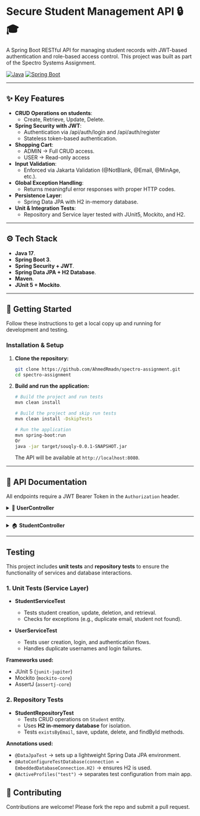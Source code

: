 # Secure Student Management API 🔒🎓


A Spring Boot RESTful API for managing student records with JWT-based authentication and role-based access control.
This project was built as part of the Spectro Systems Assignment.

[![Java](https://img.shields.io/badge/Java-17-blue.svg)](https://www.java.com)
[![Spring Boot](https://img.shields.io/badge/Spring%20Boot-3.x-brightgreen.svg)](https://spring.io/projects/spring-boot)

***

## ✨ Key Features

* **CRUD Operations on students**:
   - Create, Retrieve, Update, Delete.
* **Spring Security with JWT**:
   - Authentication via /api/auth/login and /api/auth/register
   - Stateless token-based authentication.
* **Shopping Cart**:
   - ADMIN → Full CRUD access.
   - USER → Read-only access
* **Input Validation**:
   - Enforced via Jakarta Validation (@NotBlank, @Email, @MinAge, etc.).
* **Global Exception Handling**:
   - Returns meaningful error responses with proper HTTP codes.
* **Persistence Layer**:
   - Spring Data JPA with H2 in-memory database.
* **Unit & Integration Tests**:
   - Repository and Service layer tested with JUnit5, Mockito, and H2.

***

## ⚙️ Tech Stack

* **Java 17**.
* **Spring Boot 3**.
* **Spring Security + JWT**.
* **Spring Data JPA + H2 Database**.
* **Maven**.
* **JUnit 5 + Mockito**.

***

## 🚀 Getting Started

Follow these instructions to get a local copy up and running for development and testing.

### Installation & Setup

1.  **Clone the repository:**
    ```sh
    git clone https://github.com/AhmedRmadn/spectro-assignment.git
    cd spectro-assignment
    ```
2.  **Build and run the application:**
    ```sh
    # Build the project and run tests
    mvn clean install
    
    # Build the project and skip run tests
    mvn clean install -DskipTests
    
    # Run the application
    mvn spring-boot:run
    Or
    java -jar target/souqly-0.0.1-SNAPSHOT.jar
    ```
    The API will be available at `http://localhost:8080`.

***


## 📖 API Documentation

All endpoints require a JWT Bearer Token in the `Authorization` header.

<details>
<summary>🔐 <strong>UserController</strong></summary>

### 🚪 Sign In
- **Method**: `POST`
- **Endpoint**: `/api/auth/login`
- **Description**: Authenticates a user and returns a JWT token.
- **Request Body**:
  ```json
  {
    "username": "admin1",
    "password": "password123"
  }
  ```
- **Response** (`200 OK`):
  ```json
  {
    "success": true,
    "data": {
        "token": "jwt-token",
        "tokenType": "Bearer"
    },
    "message": "Login successful"
  }
  ```

---

### 🆕 Sign Up
- **Method**: `POST`
- **Endpoint**: `/api/auth/register`
- **Description**: Registers a new user and return jwt token.
- **Request Body**:
  ```json
  {
  "username": "ahmed",
  "password": "password123",
  "roles": ["ADMIN","USER"]
  }
  ```
- **Response** (`201 CREATED`):
  ```json
  {
    "success": true,
    "data": {
        "token": "jwt-token" ,
        "tokenType": "Bearer"
    },
    "message": "User registered successfully"
  }
  ```
</details>

---

<details>
<summary>🏠 <strong>StudentController</strong></summary>

### ➕ Add New Student
- **Method**: `POST`
- **Endpoint**: `/api/student/admin/add`
- **Authorization🔐**: secured and only Admins could access.
- **Request Body**:
  ```json
  {
  "firstName": "Ahmed",
  "lastName": "Ramadan",
  "email": "ahmed.ramadan@example.com",
  "dateOfBirth": "2010-06-15"
  }

  ```
- **Response** (`201 CREATED`):
  ```json
  {
    "success": true,
    "data": {
        "id": 1,
        "firstName": "Ahmed",
        "lastName": "Ramadan",
        "email": "ahmed.ramadan@example.com",
        "dateOfBirth": "2010-06-15"
    },
    "message": "Student added successfully"
  }
  ```

---

### ✏️ Update Student Data
- **Method**: `PUT`
- **Endpoint**: `/api/student/admin/update/{student_id}`
- **Authorization🔐**: secured and only Admins could access.
- **Request Body**:
  ```json
  {
  "firstName": "Hassan",
  "lastName": "Ramadan",
  "email": "ahmed.ramadan@example.com",
  "dateOfBirth": "2010-06-15"
  }

  ```
- **Response** (`200 OK`):
  ```json
  {
    "success": true,
    "data": {
        "id": 2,
        "firstName": "Hassan",
        "lastName": "Ramadan",
        "email": "ahmed.ramadan@example.com",
        "dateOfBirth": "2010-06-15"
    },
    "message": "Student updated successfully"
  }
  ```

---

### ❌ Delete Student
- **Method**: `DELETE`
- **Endpoint**: `/api/student/admin/delete/{student_id}`
- **Authorization🔐**: secured and only Admins could access.
- **Response** (`200 OK`):
  ```json
  {
    "success": true,
    "message": "Student deleted successfully",
    "data": null
  }
  ```

---

### 📋 Get All Student data
- **Method**: `GET`
- **Endpoint**: `/api/student/user/get-all`
- **Authorization🔐**: secured and user with USER or ADMIN role could fetch it.
- **Response** (`200 OK`):
  ```json
  {
    "success": true,
    "data": [
        {
            "id": 2,
            "firstName": "Hassan",
            "lastName": "Ramadan",
            "email": "ahmed.ramadan@example.com",
            "dateOfBirth": "2010-06-15"
        }
    ],
    "message": "Fetched all students successfully"
  }
  ```

---

### 🆔 Get Student by ID
- **Method**: `GET`
- **Endpoint**: `/api/student/user/get/{student_id}`
- **Authorization🔐**: secured and user with USER or ADMIN role could fetch it.
- **Response** (`200 OK`):
  ```json
  {
    "success": true,
    "data": {
        "id": 2,
        "firstName": "Hassan",
        "lastName": "Ramadan",
        "email": "ahmed.ramadan@example.com",
        "dateOfBirth": "2010-06-15"
    },
    "message": "Fetched student successfully"
  }
  ```

</details>

---

## Testing

This project includes **unit tests** and **repository tests** to ensure the functionality of services and database interactions.  

### 1. Unit Tests (Service Layer)
- **StudentServiceTest**  
  - Tests student creation, update, deletion, and retrieval.  
  - Checks for exceptions (e.g., duplicate email, student not found).  

- **UserServiceTest**  
  - Tests user creation, login, and authentication flows.  
  - Handles duplicate usernames and login failures.

**Frameworks used:**  
- JUnit 5 (`junit-jupiter`)  
- Mockito (`mockito-core`)  
- AssertJ (`assertj-core`)  

### 2. Repository Tests
- **StudentRepositoryTest**  
  - Tests CRUD operations on `Student` entity.  
  - Uses **H2 in-memory database** for isolation.  
  - Tests `existsByEmail`, save, update, delete, and findById methods.

**Annotations used:**  
- `@DataJpaTest` → sets up a lightweight Spring Data JPA environment.  
- `@AutoConfigureTestDatabase(connection = EmbeddedDatabaseConnection.H2)` → ensures H2 is used.  
- `@ActiveProfiles("test")` → separates test configuration from main app.


## 🤝 Contributing

Contributions are welcome! Please fork the repo and submit a pull request.
